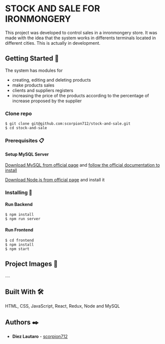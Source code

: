 # STOCK AND SALE FOR IRONMONGERY

This project was developed to control sales in a inronmongery store. It was made with the idea that the system works in differents terminals located in different cities. This is actually in development.

## Getting Started 🚀

The system has modules for 
  - creating, editing and deleting products
  - make products sales
  - clients and suppliers registers
  - increasing the price of the products according to the percentage of increase proposed by the supplier

### Clone repo

```
$ git clone git@github.com:scorpion712/stock-and-sale.git
$ cd stock-and-sale
```
### Prerequisites 📋

#### Setup MySQL Server

[Download MySQL from official page](https://www.mysql.com/downloads/) and [follow the official documentation to install](https://dev.mysql.com/doc/)

[Download Node.js from official page](https://nodejs.org/es/download/) and install it

### Installing 🔧

#### Run Backend

```
$ npm install
$ npm run server
```

#### Run Frontend

```
$ cd frontend
$ npm install
$ npm start
```

## Project Images 👀

....

## Built With 🛠️

HTML, CSS, JavaScript, React, Redux, Node and MySQL

## Authors ✒️

* **Diez Lautaro** - [scorpion712](https://github.com/scorpion712)
